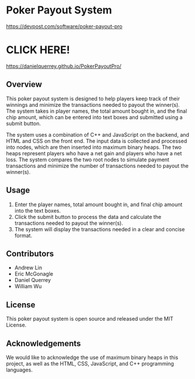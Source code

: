# Poker Payout System
https://devpost.com/software/poker-payout-pro

# CLICK HERE!
https://danielquerrey.github.io/PokerPayoutPro/


## Overview
This poker payout system is designed to help players keep track of their winnings and minimize the transactions needed to payout the winner(s). The system takes in player names, the total amount bought in, and the final chip amount, which can be entered into text boxes and submitted using a submit button. 

The system uses a combination of C++ and JavaScript on the backend, and HTML and CSS on the front end. The input data is collected and processed into nodes, which are then inserted into maximum binary heaps. The two heaps represent players who have a net gain and players who have a net loss. The system compares the two root nodes to simulate payment transactions and minimize the number of transactions needed to payout the winner(s).

## Usage
1. Enter the player names, total amount bought in, and final chip amount into the text boxes.
2. Click the submit button to process the data and calculate the transactions needed to payout the winner(s).
3. The system will display the transactions needed in a clear and concise format.

## Contributors
* Andrew Lin
* Eric McGonagle
* Daniel Querrey
* William Wu

## License
This poker payout system is open source and released under the MIT License.

## Acknowledgements
We would like to acknowledge the use of maximum binary heaps in this project, as well as the HTML, CSS, JavaScript, and C++ programming languages.
